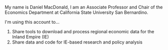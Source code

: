 My name is Daniel MacDonald, I am an Associate Professor and Chair of the Economics Department at California State University San Bernardino.

I'm using this account to...

1. Share tools to download and process regional economic data for the Inland Empire (IE)
2. Share data and code for IE-based research and policy analysis
